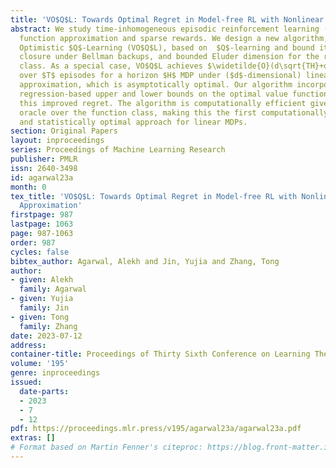 ```yaml
---
title: 'VO$Q$L: Towards Optimal Regret in Model-free RL with Nonlinear Function Approximation'
abstract: We study time-inhomogeneous episodic reinforcement learning (RL) under general
  function approximation and sparse rewards. We design a new algorithm, Variance-weighted
  Optimistic $Q$-Learning (VO$Q$L), based on  $Q$-learning and bound its regret assuming
  closure under Bellman backups, and bounded Eluder dimension for the regression function
  class. As a special case, VO$Q$L achieves $\widetilde{O}(d\sqrt{TH}+d^6H^{5})$ regret
  over $T$ episodes for a horizon $H$ MDP under ($d$-dimensional) linear function
  approximation, which is asymptotically optimal. Our algorithm incorporates weighted
  regression-based upper and lower bounds on the optimal value function to obtain
  this improved regret. The algorithm is computationally efficient given a regression
  oracle over the function class, making this the first computationally tractable
  and statistically optimal approach for linear MDPs.
section: Original Papers
layout: inproceedings
series: Proceedings of Machine Learning Research
publisher: PMLR
issn: 2640-3498
id: agarwal23a
month: 0
tex_title: 'VO$Q$L: Towards Optimal Regret in Model-free RL with Nonlinear Function
  Approximation'
firstpage: 987
lastpage: 1063
page: 987-1063
order: 987
cycles: false
bibtex_author: Agarwal, Alekh and Jin, Yujia and Zhang, Tong
author:
- given: Alekh
  family: Agarwal
- given: Yujia
  family: Jin
- given: Tong
  family: Zhang
date: 2023-07-12
address: 
container-title: Proceedings of Thirty Sixth Conference on Learning Theory
volume: '195'
genre: inproceedings
issued:
  date-parts:
  - 2023
  - 7
  - 12
pdf: https://proceedings.mlr.press/v195/agarwal23a/agarwal23a.pdf
extras: []
# Format based on Martin Fenner's citeproc: https://blog.front-matter.io/posts/citeproc-yaml-for-bibliographies/
---
```

